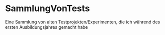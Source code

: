 # SammlungVonTests
Eine Sammlung von alten Testprojekten/Experimenten, die ich während des ersten Ausbildungsjahres gemacht habe
